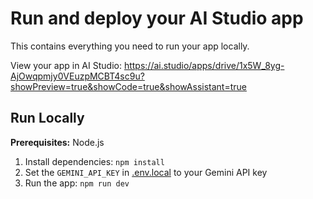 # Run and deploy your AI Studio app

This contains everything you need to run your app locally.

View your app in AI Studio: https://ai.studio/apps/drive/1x5W_8yg-AjOwqpmjy0VEuzpMCBT4sc9u?showPreview=true&showCode=true&showAssistant=true

## Run Locally

**Prerequisites:**  Node.js


1. Install dependencies:
   `npm install`
2. Set the `GEMINI_API_KEY` in [.env.local](.env.local) to your Gemini API key
3. Run the app:
   `npm run dev`

